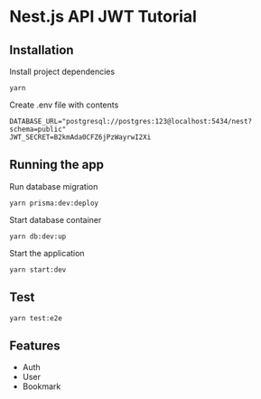 # Nest.js API JWT Tutorial

## Installation

Install project dependencies

```shell
yarn
```

Create .env file with contents

```dotenv
DATABASE_URL="postgresql://postgres:123@localhost:5434/nest?schema=public"
JWT_SECRET=B2kmAda0CFZ6jPzWayrwI2Xi
```

## Running the app

Run database migration

```shell
yarn prisma:dev:deploy
```

Start database container

```shell
yarn db:dev:up
```

Start the application

```shell
yarn start:dev
```

## Test

```shell
yarn test:e2e
```

## Features

- Auth
- User
- Bookmark
